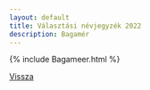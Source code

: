 ```yaml
---
layout: default
title: Választási névjegyzék 2022
description: Bagamér
---
```


{% include Bagameer.html %}

[Vissza](./)